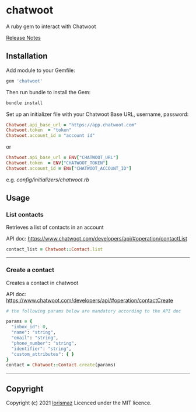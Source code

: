 # chatwoot

A ruby gem to interact with Chatwoot

[Release Notes](https://github.com/lorismaz/)

## Installation

Add module to your Gemfile:

```ruby
gem 'chatwoot'
```

Then run bundle to install the Gem:

```sh
bundle install
```

Set up an initializer file with your Chatwoot Base URL, username, password:

```ruby
Chatwoot.api_base_url = "https://app.chatwoot.com"
Chatwoot.token  = "token"
Chatwoot.account_id = "account id"
```

or

```ruby
Chatwoot.api_base_url = ENV["CHATWOOT_URL"]
Chatwoot.token  = ENV["CHATWOOT_TOKEN"]
Chatwoot.account_id = ENV["CHATWOOT_ACCOUNT_ID"]
```
e.g. *config/initializers/chatwoot.rb*

## Usage

### List contacts
Retrieves a list of contacts in an account

API doc: https://www.chatwoot.com/developers/api/#operation/contactList

```ruby
contact_list = Chatwoot::Contact.list
```

---

### Create a contact
Creates a contact in chatwoot

API doc: https://www.chatwoot.com/developers/api/#operation/contactCreate

```ruby
# the following params below are mandatory according to the API doc

params = {
  "inbox_id": 0,
  "name": "string",
  "email": "string",
  "phone_number": "string",
  "identifier": "string",
  "custom_attributes": { } 
}
contact = Chatwoot::Contact.create(params)
```

---

## Copyright
Copyright (c) 2021 [lorismaz](https://github.com/lorismaz)
Licenced under the MIT licence.
